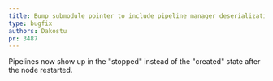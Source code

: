 ```yaml
---
title: Bump submodule pointer to include pipeline manager deserialization update
type: bugfix
authors: Dakostu
pr: 3487
---
```


Pipelines now show up in the "stopped" instead of the "created" state after the
node restarted.
